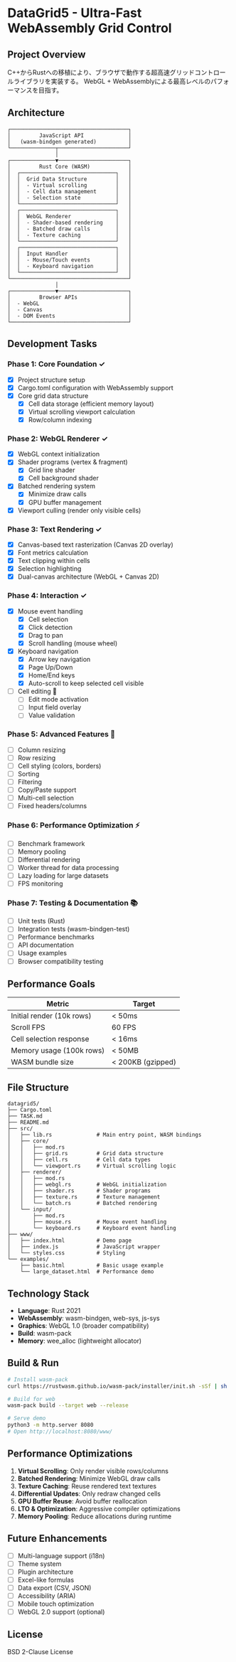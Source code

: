 # DataGrid5 - Ultra-Fast WebAssembly Grid Control

## Project Overview
C++からRustへの移植により、ブラウザで動作する超高速グリッドコントロールライブラリを実装する。
WebGL + WebAssemblyによる最高レベルのパフォーマンスを目指す。

## Architecture

```
┌─────────────────────────────────────┐
│         JavaScript API              │
│   (wasm-bindgen generated)          │
└──────────────┬──────────────────────┘
               │
┌──────────────▼──────────────────────┐
│         Rust Core (WASM)            │
│  ┌──────────────────────────────┐   │
│  │  Grid Data Structure         │   │
│  │  - Virtual scrolling         │   │
│  │  - Cell data management      │   │
│  │  - Selection state           │   │
│  └──────────────────────────────┘   │
│  ┌──────────────────────────────┐   │
│  │  WebGL Renderer              │   │
│  │  - Shader-based rendering    │   │
│  │  - Batched draw calls        │   │
│  │  - Texture caching           │   │
│  └──────────────────────────────┘   │
│  ┌──────────────────────────────┐   │
│  │  Input Handler               │   │
│  │  - Mouse/Touch events        │   │
│  │  - Keyboard navigation       │   │
│  └──────────────────────────────┘   │
└─────────────────────────────────────┘
               │
┌──────────────▼──────────────────────┐
│         Browser APIs                │
│  - WebGL                            │
│  - Canvas                           │
│  - DOM Events                       │
└─────────────────────────────────────┘
```

## Development Tasks

### Phase 1: Core Foundation ✓
- [x] Project structure setup
- [x] Cargo.toml configuration with WebAssembly support
- [x] Core grid data structure
  - [x] Cell data storage (efficient memory layout)
  - [x] Virtual scrolling viewport calculation
  - [x] Row/column indexing

### Phase 2: WebGL Renderer ✓
- [x] WebGL context initialization
- [x] Shader programs (vertex & fragment)
  - [x] Grid line shader
  - [x] Cell background shader
- [x] Batched rendering system
  - [x] Minimize draw calls
  - [x] GPU buffer management
- [x] Viewport culling (render only visible cells)

### Phase 3: Text Rendering ✓
- [x] Canvas-based text rasterization (Canvas 2D overlay)
- [x] Font metrics calculation
- [x] Text clipping within cells
- [x] Selection highlighting
- [x] Dual-canvas architecture (WebGL + Canvas 2D)

### Phase 4: Interaction ✓
- [x] Mouse event handling
  - [x] Cell selection
  - [x] Click detection
  - [x] Drag to pan
  - [x] Scroll handling (mouse wheel)
- [x] Keyboard navigation
  - [x] Arrow key navigation
  - [x] Page Up/Down
  - [x] Home/End keys
  - [x] Auto-scroll to keep selected cell visible
- [ ] Cell editing 🚧
  - [ ] Edit mode activation
  - [ ] Input field overlay
  - [ ] Value validation

### Phase 5: Advanced Features 🚀
- [ ] Column resizing
- [ ] Row resizing
- [ ] Cell styling (colors, borders)
- [ ] Sorting
- [ ] Filtering
- [ ] Copy/Paste support
- [ ] Multi-cell selection
- [ ] Fixed headers/columns

### Phase 6: Performance Optimization ⚡
- [ ] Benchmark framework
- [ ] Memory pooling
- [ ] Differential rendering
- [ ] Worker thread for data processing
- [ ] Lazy loading for large datasets
- [ ] FPS monitoring

### Phase 7: Testing & Documentation 📚
- [ ] Unit tests (Rust)
- [ ] Integration tests (wasm-bindgen-test)
- [ ] Performance benchmarks
- [ ] API documentation
- [ ] Usage examples
- [ ] Browser compatibility testing

## Performance Goals

| Metric | Target |
|--------|--------|
| Initial render (10k rows) | < 50ms |
| Scroll FPS | 60 FPS |
| Cell selection response | < 16ms |
| Memory usage (100k rows) | < 50MB |
| WASM bundle size | < 200KB (gzipped) |

## File Structure

```
datagrid5/
├── Cargo.toml
├── TASK.md
├── README.md
├── src/
│   ├── lib.rs              # Main entry point, WASM bindings
│   ├── core/
│   │   ├── mod.rs
│   │   ├── grid.rs         # Grid data structure
│   │   ├── cell.rs         # Cell data types
│   │   └── viewport.rs     # Virtual scrolling logic
│   ├── renderer/
│   │   ├── mod.rs
│   │   ├── webgl.rs        # WebGL initialization
│   │   ├── shader.rs       # Shader programs
│   │   ├── texture.rs      # Texture management
│   │   └── batch.rs        # Batched rendering
│   └── input/
│       ├── mod.rs
│       ├── mouse.rs        # Mouse event handling
│       └── keyboard.rs     # Keyboard event handling
├── www/
│   ├── index.html          # Demo page
│   ├── index.js            # JavaScript wrapper
│   └── styles.css          # Styling
└── examples/
    ├── basic.html          # Basic usage example
    └── large_dataset.html  # Performance demo
```

## Technology Stack

- **Language**: Rust 2021
- **WebAssembly**: wasm-bindgen, web-sys, js-sys
- **Graphics**: WebGL 1.0 (broader compatibility)
- **Build**: wasm-pack
- **Memory**: wee_alloc (lightweight allocator)

## Build & Run

```bash
# Install wasm-pack
curl https://rustwasm.github.io/wasm-pack/installer/init.sh -sSf | sh

# Build for web
wasm-pack build --target web --release

# Serve demo
python3 -m http.server 8080
# Open http://localhost:8080/www/
```

## Performance Optimizations

1. **Virtual Scrolling**: Only render visible rows/columns
2. **Batched Rendering**: Minimize WebGL draw calls
3. **Texture Caching**: Reuse rendered text textures
4. **Differential Updates**: Only redraw changed cells
5. **GPU Buffer Reuse**: Avoid buffer reallocation
6. **LTO & Optimization**: Aggressive compiler optimizations
7. **Memory Pooling**: Reduce allocations during runtime

## Future Enhancements

- [ ] Multi-language support (i18n)
- [ ] Theme system
- [ ] Plugin architecture
- [ ] Excel-like formulas
- [ ] Data export (CSV, JSON)
- [ ] Accessibility (ARIA)
- [ ] Mobile touch optimization
- [ ] WebGL 2.0 support (optional)

## License

BSD 2-Clause License
